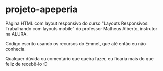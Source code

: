 # projeto-apeperia

Página HTML com layout responsivo do curso "Layouts Responsivos: Trabalhando com layouts mobile" do professor Matheus Alberto, instrutor na ALURA.

Código escrito usando os recursos do Emmet, que até então eu não conhecia.

Qualquer dúvida ou comentário que queira fazer, eu ficaria mais do que feliz de recebê-lo :D